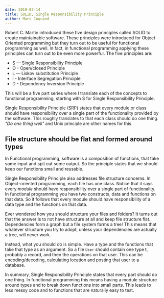 ```yaml
---
date: 2019-07-14
title: SOLID, Single Responsibility Principle
author: Marc Coquand
---
```


Robert C. Martin introduced these five design principles called SOLID to create
maintainable software. These principles were introduced for Object Oriented
programming but they turn out to be useful for functional programming as well.
In fact, in functional programming applying these principles can turn out to be
even more powerful. The five principles are:

- S — Single Responsibility Principle
- O - Open/closed Principle
- L — Liskov substitution Principle
- I - Interface Segregation Principle
- D - Dependency Inversion Principle

This will be a five part series where I translate each of the concepts to
functional programming, starting with S for Single Responsibility Principle.

Single Responsibility Principle (SRP) states that every module or class should
have responsibility over a single part of the functionality provided by the
software. This roughly translates to that each class should do one thing. _"Do
one thing well"_ and Unix principle are other names for this.

## File structure should be flat and formed around types

In Functional programming, software is a composition of functions, that take
some input and spit out some output. So the principle states that we should keep
our functions small and reusable.

Single Responsibility Principle also addresses file structure concerns. In
Object-oriented programming, each file has one class. Notice that it says every
_module_ should have responsibility over a single part of functionality. In
functional programming you have two constructs, data and functions on that data.
So it follows that every module should have responsibility of a data type and
the functions on that data.

Ever wondered how you should structure your files and folders? It turns out that
the answer is to not have structure at all and keep file structure flat.
Dependencies form a graph but a file system forms a tree! This means that
whatever structure you try to adopt, unless your dependencies are actually a
tree, will never work.

Instead, what you should do is simple. Have a type and the functions that take
that type as an argument. So a file `User` should contain one type t, probably a
record, and then the operations on that user. This can be encoding/decoding,
calculating location and posting that user to a database.

In summary, Single Responsibility Principle states that every part should do one
thing. In functional programming this means having a module structure around
types and to break down functions into small parts. This leads to less messy
code and to functions that are naturally easy to test.
